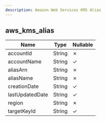 ```yaml
---
description: Amazon Web Services KMS Alias
---
```

aws_kms_alias
-------------

| **Name**        | **Type** | **Nullable** |
| --------------- | -------- | ------------ |
| accountId       | String   | &cross;      |
| accountName     | String   | &check;      |
| aliasArn        | String   | &cross;      |
| aliasName       | String   | &cross;      |
| creationDate    | String   | &check;      |
| lastUpdatedDate | String   | &check;      |
| region          | String   | &cross;      |
| targetKeyId     | String   | &check;      |
